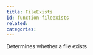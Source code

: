 ```yaml
---
title: FileExists
id: function-fileexists
related:
categories:
---
```


Determines whether a file exists